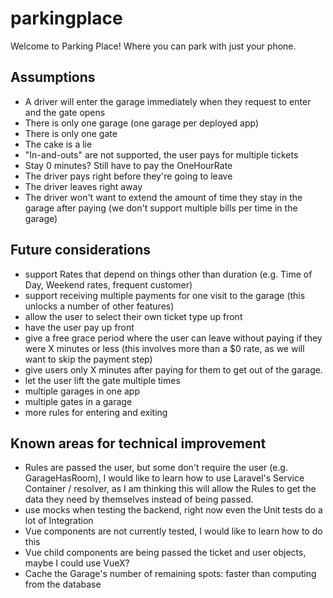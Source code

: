 # parkingplace

Welcome to Parking Place! Where you can park with just your phone.

## Assumptions

- A driver will enter the garage immediately when they request to enter and the gate opens
- There is only one garage (one garage per deployed app)
- There is only one gate
- The cake is a lie
- "In-and-outs" are not supported, the user pays for multiple tickets
- Stay 0 minutes? Still have to pay the OneHourRate
- The driver pays right before they're going to leave
- The driver leaves right away
- The driver won't want to extend the amount of time they stay in the garage after paying (we don't support multiple bills per time in the garage)

## Future considerations

- support Rates that depend on things other than duration (e.g. Time of Day, Weekend rates, frequent customer)
- support receiving multiple payments for one visit to the garage (this unlocks a number of other features)
- allow the user to select their own ticket type up front
- have the user pay up front 
- give a free grace period where the user can leave without paying if they were X minutes or less (this involves more than a $0 rate, as we will want to skip the payment step)
- give users only X minutes after paying for them to get out of the garage.
- let the user lift the gate multiple times
- multiple garages in one app
- multiple gates in a garage
- more rules for entering and exiting


## Known areas for technical improvement

- Rules are passed the user, but some don't require the user (e.g. GarageHasRoom), I would like to learn how to use Laravel's Service Container / resolver, as I am thinking this will allow the Rules to get the data they need by themselves instead of being passed.
- use mocks when testing the backend, right now even the Unit tests do a lot of Integration
- Vue components are not currently tested, I would like to learn how to do this
- Vue child components are being passed the ticket and user objects, maybe I could use VueX?
- Cache the Garage's number of remaining spots: faster than computing from the database
